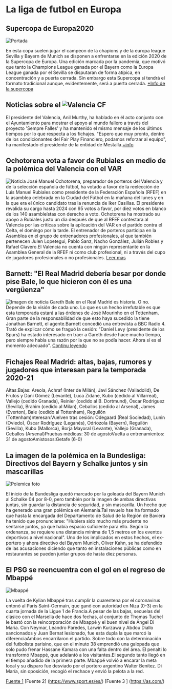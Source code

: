 # La liga de futbol en Europa


##  Supercopa de Europa2020
![Portada](https://e00-marca.uecdn.es/assets/multimedia/imagenes/2020/09/22/16007771838726.jpg)

En esta copa suelen jugar el campeon de la chapions y de la europa league
Sevilla y Bayern de Munich se disponen a enfrentarse en la edición 2020 de la Supercopa de Europa. Una edición marcada por la pandemia, que motivó que tanto la Champions League ganada por el Bayern como la Europa League ganada por el Sevilla se disputaran de forma atípica, en concentración y a puerta cerrada. Sin embargo esta Supercopa sí tendrá el formato tradicional aunque, evidentemente, será a puerta cerrada.
[+Info de la supercopa](https://www.marca.com/futbol/supercopa-europa/2020/09/22/5f69eb7ae2704ee7508b45b0.html)


##  Noticias sobre el ![Valencia CF](https://e00-marca.uecdn.es/assets/sports/logos/football/png/72x72/191.png)
El presidente del Valencia, Anil Murthy, ha hablado en él acto conjunto con el Ayuntamiento para mostrar el apoyo al mundo fallero a través del proyecto 'Sempre Falles' y ha mantenido el mismo mensaje de los últimos tiempos por lo que respecta a los fichajes. "Espero que muy pronto, dentro de los condicionantes del Fair Play Financiero, podamos reforzar al equipo", ha manifestado el presidente de la entidad de Mestalla.[+info](https://www.marca.com/futbol/valencia/2020/09/22/5f69de6546163fa6518b4579.html)

##  Ochotorena vota a favor de Rubiales en medio de la polémica del Valencia con el VAR

![Noticia](https://e00-marca.uecdn.es/assets/multimedia/imagenes/2020/09/21/16007017398726.jpg)
José Manuel Ochotorena, preparador de porteros del Valencia y de la selección española de fútbol, ha votado a favor de la reelección de Luis Manuel Rubiales como presidente de la Federación Española (RFEF) en la asamblea celebrada en la Ciudad del Fútbol en la mañana del lunes y en la que era el único candidato tras la renuncia de Iker Casillas. El presidente revalida su cargo hasta 2024 con 95 votos a favor, por diez votos en blanco de los 140 asambleístas con derecho a voto.
Ochotorena ha mostrado su apoyo a Rubiales justo un día después de que al RFEF contestara al Valencia por las críticas sobre la aplicación del VAR en el partido contra el Celta, el domingo por la tarde. El entrenador de porteros participa en la Asamblea en el grupo de entrenadores profesionales, al que también pertenecen Julen Lopetegui, Pablo Sanz, Nacho González, Julián Robles y Rafael Clavero.El Valencia no cuenta con ningún representante en la Asamblea General de la RFEF ni como club profesional, ni a través del cupo de jugadores profesionales o no profesionales.
[Leer mas](https://www.marca.com/futbol/valencia/2020/09/21/5f68c805ca4741be138b45ff.html)

##  Barnett: "El Real Madrid debería besar por donde pise Bale, lo que hicieron con él es una vergüenza"
![Imagen de noticia](https://e00-marca.uecdn.es/assets/multimedia/imagenes/2020/09/19/16005471043004.jpg)
Gareth Bale en el Real Madrid es historia. O no. Depende de la visión de cada uno. Lo que es un hecho irrefutable es que esta temporada estará a las órdenes de José Mourinho en el Tottenham. Gran parte de la responsabilidad de que esto haya sucedido la tiene Jonathan Barnett, el agente.Barnett concedió una entrevista a BBC Radio 4. Trató de explicar cómo se fraguó la cesión: "Daniel Levy (presidente de los Spurs) ha estado interesado en traer a Gareth desde hace mucho tiempo, pero siempre había una razón por la que no se podía hacer. Ahora sí es el momento adecuado".
[Continu leyendo](https://www.marca.com/futbol/real-madrid/2020/09/22/5f69e383e2704ea8558b456d.html)

##  Fichajes Real Madrid: altas, bajas, rumores y jugadores que interesan para la temporada 2020-21

Altas:Bajas: Areola, Achraf (Inter de Milán), Javi Sánchez (Valladolid), De Frutos y Dani Gómez (Levante), Luca Zidane, Kubo (cedido al Villarreal), Vallejo (cedido Granada), Reinier (cedido al B. Dortmund), Óscar Rodríguez (Sevilla), Brahim (cedido al Milan), Ceballos (cedido al Arsenal), James (Everton), Bale (cedido al Tottenham), Reguilón (Tottenham)nteresan:Vuelven tras cesión: Odegaard (Real Sociedad), Lunin (Oviedo), Óscar Rodríguez (Leganés), Odriozola (Bayern), Reguilón (Sevilla), Kubo (Mallorca), Borja Mayoral (Levante), Vallejo (Granada), Ceballos (Arsenal)Pruebas médicas: 30 de agostoVuelta a entrenamientos: 31 de agostoAmistosos:Getafe (6-0)

##  La imagen de la polémica en la Bundesliga: Directivos del Bayern y Schalke juntos y sin mascarillas

![Polemica foto](https://e00-marca.uecdn.es/assets/multimedia/imagenes/2020/09/21/16006701688720.jpg)

El inicio de la Bundesliga quedó marcado por la goleada del Bayern Munich al Schalke 04 por 8-0, pero también por la imagen de ambas directivas juntas, sin guardar la distancia de seguridad, y sin mascarilla. Un hecho que ha generado una gran polémica en Alemania.Tal revuelo hse ha formado que hasta la encargada del Departamento de Salud de la Región de Baviera ha tenido que pronunciarse: "Hubiera sido mucho más prudente no sentarse juntos, ya que había espacio suficiente para ello. Según la ordenanza, se requiere una distancia mínima de 1,5 metros en los eventos deportivos a nivel nacional".
Uno de los implicados en estos hechos, el ex-portero y ahora directivo del Bayern Munich, Oliver Kahn, se ha defendido de las acusaciones diciendo que tanto en instalaciones públicas como en restaurantes se pueden juntar grupos de hasta diez personas.

##  El PSG se reencuentra con el gol en el regreso de Mbappé
![Mbappé](https://e00-marca.uecdn.es/assets/multimedia/imagenes/2020/09/20/16006138358926.jpg)

La vuelta de Kylian Mbappé tras cumplir la cuarentena por el coronavirus entonó al Paris Saint-Germain, que ganó con autoridad en Niza (0-3) en la cuarta jornada de la Ligue 1 de Francia.A pesar de las bajas, secuelas del clásico con el Marsella de hace dos fechas, al conjunto de Thomas Tuchel le bastó con la reincorporación de Mbappé y el buen nivel de Ángel Di Maria.
Con Neymar, Leandro Paredes, Larwin Kurzawa y Abdou Diallo sancionados y Juan Bernat lesionado, fue esta dupla la que marcó la diferenciaAmbos encarrilaron el partido. Sobre todo con la determinación del futbolista parisino, que en el minuto 38 emprendió una galopada que solo pudo frenar Hassane Kamara con una falta dentro del área. El penalti lo transformó Mbappé, que adelantó a los visitantes.El segundo tanto llegó en el tiempo añadido de la primera parte. Mbappé volvió a encarar la meta local y su disparo fue desviado por el portero argentino Walter Benítez. Di María, sin oposición, recogió el rechace y envió la pelota a la red.

[Fuente 1](https://www.marca.com)
[Fuente 2] (https://www.sport.es/es/)
[Fuente 3 ] (https://as.com/)
